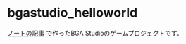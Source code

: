# bgastudio_helloworld
[ノートの記事](https://note.com/mokubado/n/n738d5dc2e053) で作ったBGA Studioのゲームプロジェクトです。
